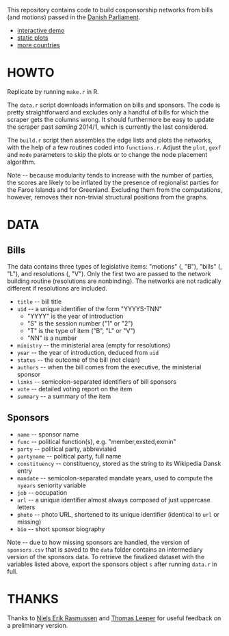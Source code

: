 This repository contains code to build cosponsorship networks from bills (and motions) passed in the [Danish Parliament](http://www.ft.dk/).

- [interactive demo](http://f.briatte.org/parlviz/folketinget)
- [static plots](http://f.briatte.org/parlviz/folketinget/plots.html)
- [more countries](https://github.com/briatte/parlnet)

# HOWTO

Replicate by running `make.r` in R.

The `data.r` script downloads information on bills and sponsors. The code is pretty straightforward and excludes only a handful of bills for which the scraper gets the columns wrong. It should furthermore be easy to update the scraper past _samling_ 2014/1, which is currently the last considered.

The `build.r` script then assembles the edge lists and plots the networks, with the help of a few routines coded into `functions.r`. Adjust the `plot`, `gexf` and `mode` parameters to skip the plots or to change the node placement algorithm.

Note -- because modularity tends to increase with the number of parties, the scores are likely to be inflated by the presence of regionalist parties for the Faroe Islands and for Greenland. Excluding them from the computations, however, removes their non-trivial structural positions from the graphs.

# DATA

## Bills

The data contains three types of legislative items: "motions" (, "B"), "bills" (, "L"), and resolutions (, "V"). Only the first two are passed to the network building routine (resolutions are nonbinding). The networks are not radically different if resolutions are included.

- `title` -- bill title
- `uid` -- a unique identifier of the form "YYYYS-TNN"
	- "YYYY" is the year of introduction
	- "S" is the session number ("1" or "2")
	- "T" is the type of item ("B", "L" or "V")
	- "NN" is a number
- `ministry` -- the ministerial area (empty for resolutions)
- `year` -- the year of introduction, deduced from `uid`
- `status` -- the outcome of the bill (not clean)
- `authors` -- when the bill comes from the executive, the ministerial sponsor
- `links` -- semicolon-separated identifiers of bill sponsors
- `vote` -- detailed voting report on the item
- `summary` -- a summary of the item

## Sponsors

- `name` -- sponsor name
- `func` -- political function(s), e.g. "member,exsted,exmin"
- `party` -- political party, abbreviated
- `partyname` -- political party, full name
- `constituency` -- constituency, stored as the string to its Wikipedia Dansk entry
- `mandate` -- semicolon-separated mandate years, used to compute the `nyears` seniority variable
- `job` -- occupation
- `url` -- a unique identifier almost always composed of just uppercase letters
- `photo` -- photo URL, shortened to its unique identifier (identical to `url` or missing)
- `bio` -- short sponsor biography

Note -- due to how missing sponsors are handled, the version of `sponsors.csv` that is saved to the `data` folder contains an intermediary version of the sponsors data. To retrieve the finalized dataset with the variables listed above, export the sponsors object `s` after running `data.r` in full.

# THANKS

Thanks to [Niels Erik Rasmussen](https://twitter.com/nilleren) and [Thomas Leeper](https://twitter.com/thosjleeper) for useful feedback on a preliminary version.
